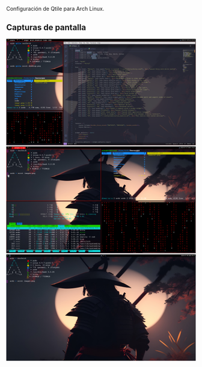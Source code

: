 Configuración de Qtile para Arch Linux.

## Capturas de pantalla

![Example1](/desktop.png)
![Example2](/imagen_000.png)
![Example3](/imagen.png)
